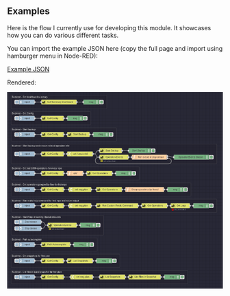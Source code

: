 Examples
---

Here is the flow I currently use for developing this module. It showcases how you can do various different tasks.

You can import the example JSON here (copy the full page and import using hamburger menu in Node-RED):

[Example JSON](example.json)

Rendered:

![img.png](example.png)